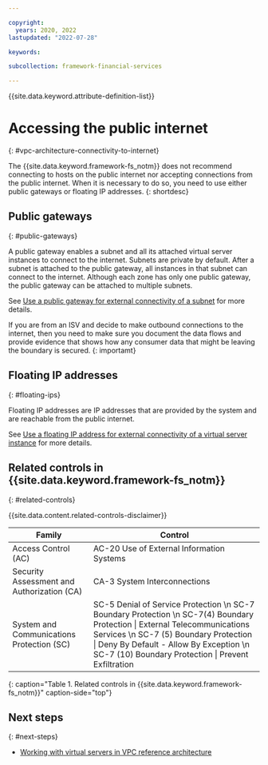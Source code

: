```yaml
---

copyright:
  years: 2020, 2022
lastupdated: "2022-07-28"

keywords: 

subcollection: framework-financial-services

---
```


{{site.data.keyword.attribute-definition-list}}

# Accessing the public internet
{: #vpc-architecture-connectivity-to-internet}

The {{site.data.keyword.framework-fs_notm}} does not recommend connecting to hosts on the public internet nor accepting connections from the public internet. When it is necessary to do so, you need to use either public gateways or floating IP addresses.
{: shortdesc}

## Public gateways
{: #public-gateways}

A public gateway enables a subnet and all its attached virtual server instances to connect to the internet. Subnets are private by default. After a subnet is attached to the public gateway, all instances in that subnet can connect to the internet. Although each zone has only one public gateway, the public gateway can be attached to multiple subnets.


See [Use a public gateway for external connectivity of a subnet](/docs/vpc?topic=vpc-about-networking-for-vpc#public-gateway-for-external-connectivity) for more details.

If you are from an ISV and decide to make outbound connections to the internet, then you need to make sure you document the data flows and provide evidence that shows how any consumer data that might be leaving the boundary is secured.
{: importamt}

## Floating IP addresses
{: #floating-ips}

Floating IP addresses are IP addresses that are provided by the system and are reachable from the public internet.


See [Use a floating IP address for external connectivity of a virtual server instance](/docs/vpc?topic=vpc-about-networking-for-vpc#public-gateway-for-external-connectivity) for more details.

## Related controls in {{site.data.keyword.framework-fs_notm}} 
{: #related-controls}

{{site.data.content.related-controls-disclaimer}}


| Family              | Control                                           |
|---------------------|---------------------------------------------------|
| Access Control (AC) | AC-20 Use of External Information Systems |
| Security Assessment and Authorization (CA) | CA-3 System Interconnections |
| System and Communications Protection (SC)  | SC-5 Denial of Service Protection    \n SC-7 Boundary Protection \n SC-7(4) Boundary Protection &#124; External Telecommunications Services \n SC-7 (5) Boundary Protection &#124; Deny By Default - Allow By Exception \n SC-7 (10) Boundary Protection &#124; Prevent Exfiltration |
{: caption="Table 1. Related controls in {{site.data.keyword.framework-fs_notm}}" caption-side="top"}

## Next steps
{: #next-steps}

* [Working with virtual servers in VPC reference architecture](/docs/allowlist/framework-financial-services?topic=framework-financial-services-shared-compute-vsi)
